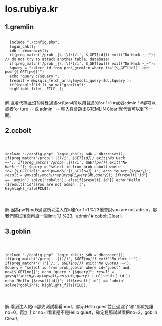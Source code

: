 # los.rubiya.kr


<h2>1.gremlin</h2>
 <pre><code>
  include "./config.php";
  login_chk();
  $db = dbconnect();
  if(preg_match('/prob|_|\.|\(\)/i', $_GET[id])) exit("No Hack ~_~"); // do not try to attack another table, database!
  if(preg_match('/prob|_|\.|\(\)/i', $_GET[pw])) exit("No Hack ~_~");
  $query = "select id from prob_gremlin where id='{$_GET[id]}' and pw='{$_GET[pw]}'";
  echo "query :{$query}";
  $result = @mysqli_fetch_array(mysqli_query($db,$query));
  if($result['id']) solve("gremlin");
  highlight_file(__FILE__);
 </pre></code>
解:查看代碼並沒有特殊過濾or和and所以用普通的'or 1=1 #或者admin ' #都可以或者'or ture -- 或 admin ' -- 輸入後會跳出GREMLIN Clear!就代表可以到下一關。
  
<h2>2.cobolt</h2>
<pre><code>
  
  include "./config.php"; 
  login_chk();
  $db = dbconnect();
  if(preg_match('/prob|_|\.|\(\)/i', $_GET[id])) exit("No Hack ~_~"); 
  if(preg_match('/prob|_|\.|\(\)/i', $_GET[pw])) exit("No Hack ~_~"); 
  $query = "select id from prob_cobolt where id='{$_GET[id]}' and pw=md5('{$_GET[pw]}')"; 
  echo "query:{$query}"; 
  $result = @mysqli_fetch_array(mysqli_query($db,$query)); 
  if($result['id'] == 'admin') solve("cobolt");
  elseif($result['id']) echo "Hello {$result['id']}You are not admin :("; 
  highlight_file(__FILE__); 
  
</pre></code>
 解:因為pw有md5過濾所以注入在id後'or 1=1 %23他會說you are not admin，那我們嘗試後面再加一個limit 1,1 %23，admin' # cobolt Clear!。
 
<h2>3.goblin</h2>
<pre><code>
  
  include "./config.php"; 
  login_chk(); 
  $db = dbconnect(); 
  if(preg_match('/prob|_|\.|\(\)/i', $_GET[no])) exit("No Hack ~_~"); 
  if(preg_match('/\'|\"|\`/i', $_GET[no])) exit("No Quotes ~_~"); 
  $query = "select id from prob_goblin where id='guest' and no={$_GET[no]}"; 
  echo "query : {$query}"; 
  $result = @mysqli_fetch_array(mysqli_query($db,$query)); 
  if($result['id']) echo "Hello {$result[id]}"; 
  if($result['id'] == 'admin') solve("goblin");
  highlight_file(__FILE__); 
  
</pre></code>
解:看到注入點no那先測試看看no=1，顯示Hello guest並且過濾了'和"那就先讓no=0，再加上or no=1看看是不是Hello guest，確定是那試試看把no=2，goblin Clear!。
